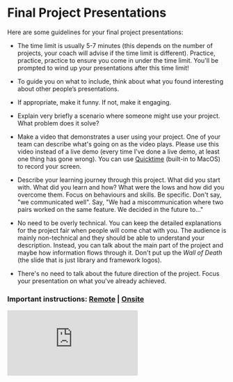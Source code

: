 # Final Project Presentations

Here are some guidelines for your final project presentations:

* The time limit is usually 5-7 minutes (this depends on the number of projects, your coach will advise if the time limit is different).  Practice, practice, practice to ensure you come in under the time limit.  You'll be prompted to wind up your presentations after this time limit!

* To guide you on what to include, think about what you found interesting about other people’s presentations.

* If appropriate, make it funny. If not, make it engaging.

* Explain very briefly a scenario where someone might use your project. What problem does it solve?

* Make a video that demonstrates a user using your project.  One of your team can describe what's going on as the video plays.  Please use this video instead of a live demo (every time I've done a live demo, at least one thing has gone wrong). You can use [Quicktime](https://support.apple.com/kb/ph5882?locale=en_US) (built-in to MacOS) to record your screen.

* Describe your learning journey through this project. What did you start with. What did you learn and how? What were the lows and how did you overcome them. Focus on behaviours and skills. Be specific. Don't say, "we communicated well". Say, "We had a miscommunication where two pairs worked on the same feature. We decided in the future to..."

* No need to be overly technical. You can keep the detailed explanations for the project fair when people will come chat with you. The audience is mainly non-technical and they should be able to understand your description.
Instead, you can talk about the main part of the project and maybe how information flows through it. Don't put up the _Wall of Death_ (the slide that is just library and framework logos).

* There's no need to talk about the future direction of the project.  Focus your presentation on what you've already achieved.

### Important instructions: [Remote](../sequence/remote/demo_day_presentations.md) | [Onsite](../sequence/onsite/demo_day_presentations.md)


![Tracking pixel](https://githubanalytics.herokuapp.com/course/pills/final_project_presentations.md)
